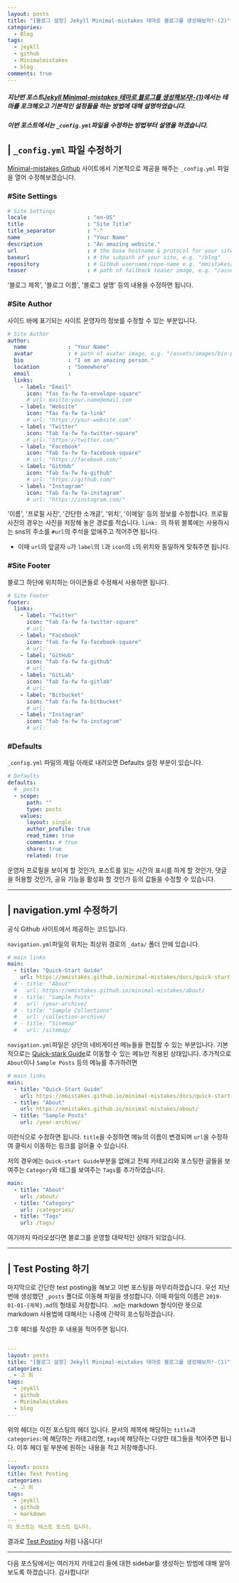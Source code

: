```yaml
---
layout: posts
title: "[블로그 설정] Jekyll Minimal-mistakes 테마로 블로그를 생성해보자!-(2)"
categories:
  - Blog
tags:
  - jeykll
  - github
  - Minimalmistakes
  - blog
comments: true
---
```

##### 지난번 포스트[Jekyll Minimal-mistakes 테마로 블로그를 생성해보자!-(1)](https://zzu0203.github.io/blog/blog1/)에서는 테마를 포크해오고 기본적인 설정들을 하는 방법에 대해 설명하였습니다.
##### 이번 포스트에서는 `_config.yml`파일을 수정하는 방법부터 설명을 하겠습니다.

## | `_config.yml` 파일 수정하기
[Minimal-mistakes Github](https://github.com/mmistakes/minimal-mistakes) 사이트에서 기본적으로 제공을 해주는 `_config.yml` 파일을 열어 수정해보겠습니다.

### #Site Settings

```yaml
# Site Settings
locale                   : "en-US"
title                    : "Site Title"
title_separator          : "-"
name                     : "Your Name"
description              : "An amazing website."
url                      : # the base hostname & protocol for your site e.g. "https://mmistakes.github.io"
baseurl                  : # the subpath of your site, e.g. "/blog"
repository               : # GitHub username/repo-name e.g. "mmistakes/minimal-mistakes"
teaser                   : # path of fallback teaser image, e.g. "/assets/images/500x300.png"
```
'블로그 제목', '블로그 이름', '블로그 설명' 등의 내용을 수정하면 됩니다.

### #Site Author

사이드 바에 표기되는 사이트 운영자의 정보를 수정할 수 있는 부분입니다.

```yaml
# Site Author
author:
  name             : "Your Name"
  avatar           : # path of avatar image, e.g. "/assets/images/bio-photo.jpg"
  bio              : "I am an amazing person."
  location         : "Somewhere"
  email            :
  links:
    - label: "Email"
      icon: "fas fa-fw fa-envelope-square"
      # url: mailto:your.name@email.com
    - label: "Website"
      icon: "fas fa-fw fa-link"
      # url: "https://your-website.com"
    - label: "Twitter"
      icon: "fab fa-fw fa-twitter-square"
      # url: "https://twitter.com/"
    - label: "Facebook"
      icon: "fab fa-fw fa-facebook-square"
      # url: "https://facebook.com/"
    - label: "GitHub"
      icon: "fab fa-fw fa-github"
      # url: "https://github.com/"
    - label: "Instagram"
      icon: "fab fa-fw fa-instagram"
      # url: "https://instagram.com/"
```
'이름', '프로필 사진', '간단한 소개글', '위치', '이메일' 등의 정보를 수정합니다.
프로필 사진의 경우는 사진을 저장해 놓은 경로를 적습니다.
`link: `의 하위 블록에는 사용하시는 sns의 주소를 `#url`의 주석을 없애주고 적어주면 됩니다.
* 이때 `url`의 앞글자 `u`가 `label`의 `l`과 `icon`의 `i`의 위치와 동일하게 맞춰주면 됩니다.

### #Site Footer

블로그 하단에 위치하는 아이콘들로 수정해서 사용하면 됩니다.

```yaml
# Site Footer
footer:
  links:
    - label: "Twitter"
      icon: "fab fa-fw fa-twitter-square"
      # url:
    - label: "Facebook"
      icon: "fab fa-fw fa-facebook-square"
      # url:
    - label: "GitHub"
      icon: "fab fa-fw fa-github"
      # url:
    - label: "GitLab"
      icon: "fab fa-fw fa-gitlab"
      # url:
    - label: "Bitbucket"
      icon: "fab fa-fw fa-bitbucket"
      # url:
    - label: "Instagram"
      icon: "fab fa-fw fa-instagram"
      # url:
```

### #Defaults

`_config.yml` 파일의 제일 아래로 내려오면 Defaults 설정 부분이 있습니다.

```yaml
# Defaults
defaults:
  # _posts
  - scope:
      path: ""
      type: posts
    values:
      layout: single
      author_profile: true
      read_time: true
      comments: # true
      share: true
      related: true
```

운영자 프로필을 보이게 할 것인가, 포스트를 읽는 시간의 표시를 하게 할 것인가, 댓글을 허용할 것인가, 공유 기능을 활성화 할 것인가 등의 값들을 수정할 수 있습니다.

---
## | navigation.yml 수정하기
공식 Github 사이트에서 제공하는 코드입니다.  

`navigation.yml`파일의 위치는 최상위 경로의 `_data/` 폴더 안에 있습니다.

```yaml
# main links
main:
  - title: "Quick-Start Guide"
    url: https://mmistakes.github.io/minimal-mistakes/docs/quick-start-guide/
  # - title: "About"
  #   url: https://mmistakes.github.io/minimal-mistakes/about/
  # - title: "Sample Posts"
  #   url: /year-archive/
  # - title: "Sample Collections"
  #   url: /collection-archive/
  # - title: "Sitemap"
  #   url: /sitemap/
```
`navigation.yml`파일은 상단의 네비게이션 메뉴들을 편집할 수 있는 부분입니다. 기본적으로는 [Quick-stark Guide](https://mmistakes.github.io/minimal-mistakes/docs/quick-start-guide/)로 이동할 수 있는 메뉴만 적용된 상태입니다.
추가적으로 `About`이나 `Sample Posts` 등의 메뉴를 추가하려면
```yaml
# main links
main:
  - title: "Quick-Start Guide"
    url: https://mmistakes.github.io/minimal-mistakes/docs/quick-start-guide/
  - title: "About"
    url: https://mmistakes.github.io/minimal-mistakes/about/
  - title: "Sample Posts"
    url: /year-archive/
```
이런식으로 수정하면 됩니다.
`title`을 수정하면 메뉴의 이름이 변경되며 `url`을 수정하여 클릭시 이동하는 링크를 걸어줄 수 있습니다.

저의 경우에는 `Quick-start Guide`부분을 없애고 전체 카테고리와 포스팅한 글들을 보여주는 `Category`와 태그를 보여주는 `Tags`를 추가하였습니다.
```yaml
main:
  - title: "About"
    url: /about/
  - title: "Category"
    url: /categories/
  - title: "Tags"
    url: /tags/
```
여기까지 따라오셨다면 블로그를 운영할 대략적인 상태가 되었습니다.

---
## | Test Posting 하기
마지막으로 간단한 test posting을 해보고 이번 포스팅을 마무리하겠습니다.
우선 지난번에 생성했던 `_posts` 폴더로 이동해 파일을 생성합니다.
이때 파일의 이름은 `2019-01-01-{제목}.md`의 형태로 저장합니다.
`.md`는 markdown 형식이란 뜻으로 markdown 사용법에 대해서는 나중에 간략히 포스팅하겠습니다.

그후 헤더를 작성한 후 내용을 적어주면 됩니다.
```yaml

---
layout: posts
title: "[블로그 설정] Jekyll Minimal-mistakes 테마로 블로그를 생성해보자!-(1)"
categories:
  - 그 외
tags:
  - jeykll
  - github
  - Minimalmistakes
  - blog
---

```
위의 헤더는 이전 포스팅의 헤더 입니다.
문서의 제목에 해당하는 `title`과 `categories:`에 해당하는 카테고리명, `tags`에 해당하는 다양한 태그들을 적어주면 됩니다.
이후 헤더 밑 부분에 원하는 내용을 적고 저장해줍니다.
```yaml
---
layout: posts
title: Test Posting
categories:
  - 그 외
tags:
  - jeykll
  - github
  - markdown
---
이 포스트는 테스트 포스트 입니다.

```
결과로 [Test Posting](https://zzu0203.github.io/%EA%B7%B8%20%EC%99%B8/1/) 처럼 나옵니다!

---
다음 포스팅에서는 여러가지 카테고리 들에 대한 sidebar를 생성하는 방법에 대해 알아보도록 하겠습니다.
감사합니다!
